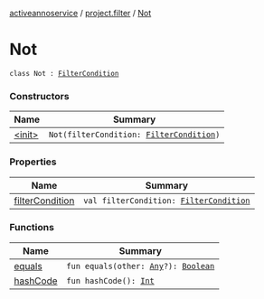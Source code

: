 [activeannoservice](../../index.md) / [project.filter](../index.md) / [Not](./index.md)

# Not

`class Not : `[`FilterCondition`](../-filter-condition/index.md)

### Constructors

| Name | Summary |
|---|---|
| [&lt;init&gt;](-init-.md) | `Not(filterCondition: `[`FilterCondition`](../-filter-condition/index.md)`)` |

### Properties

| Name | Summary |
|---|---|
| [filterCondition](filter-condition.md) | `val filterCondition: `[`FilterCondition`](../-filter-condition/index.md) |

### Functions

| Name | Summary |
|---|---|
| [equals](equals.md) | `fun equals(other: `[`Any`](https://kotlinlang.org/api/latest/jvm/stdlib/kotlin/-any/index.html)`?): `[`Boolean`](https://kotlinlang.org/api/latest/jvm/stdlib/kotlin/-boolean/index.html) |
| [hashCode](hash-code.md) | `fun hashCode(): `[`Int`](https://kotlinlang.org/api/latest/jvm/stdlib/kotlin/-int/index.html) |

